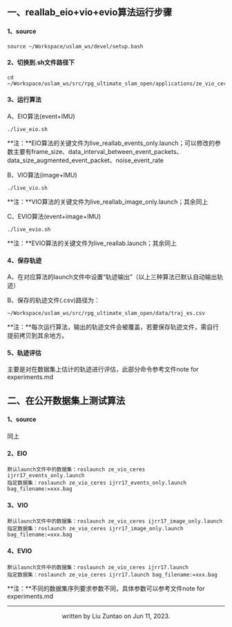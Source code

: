## 一、reallab_eio+vio+evio算法运行步骤

#### 1、source

```
source ~/Workspace/uslam_ws/devel/setup.bash
```

#### 2、切换到.sh文件路径下

```
cd ~/Workspace/uslam_ws/src/rpg_ultimate_slam_open/applications/ze_vio_ceres/launch
```

#### 3、运行算法

A、EIO算法(event+IMU)

```
./live_eio.sh
```

**注：**EIO算法的关键文件为live_reallab_events_only.launch；可以修改的参数主要有frame_size、data_interval_between_event_packets、data_size_augmented_event_packet、noise_event_rate

B、VIO算法(image+IMU)

```
./live_vio.sh
```

**注：**VIO算法的关键文件为live_reallab_image_only.launch；其余同上

C、EVIO算法(event+image+IMU)

```
./live_evio.sh
```

**注：**EVIO算法的关键文件为live_reallab.launch；其余同上

#### 4、保存轨迹

A、在对应算法的launch文件中设置“轨迹输出”（以上三种算法已默认自动输出轨迹）

B、保存的轨迹文件(.csv)路径为：

```
~/Workspace/uslam_ws/src/rpg_ultimate_slam_open/data/traj_es.csv
```

**注：**每次运行算法，输出的轨迹文件会被覆盖，若要保存轨迹文件，需自行提前拷贝到其余地方。

#### 5、轨迹评估

主要是对在数据集上估计的轨迹进行评估，此部分命令参考文件note for experiments.md

## 二、在公开数据集上测试算法

#### 1、source

同上

#### 2、EIO

```
默认launch文件中的数据集：roslaunch ze_vio_ceres ijrr17_events_only.launch 
指定数据集：roslaunch ze_vio_ceres ijrr17_events_only.launch bag_filename:=xxx.bag
```

#### 3、VIO

```
默认launch文件中的数据集：roslaunch ze_vio_ceres ijrr17_image_only.launch 
指定数据集：roslaunch ze_vio_ceres ijrr17_image_only.launch bag_filename:=xxx.bag
```

#### 4、EVIO

```
默认launch文件中的数据集：roslaunch ze_vio_ceres ijrr17.launch 
指定数据集：roslaunch ze_vio_ceres ijrr17.launch bag_filename:=xxx.bag
```

**注：**不同的数据集序列要求参数不同，具体参数可以参考文件note for experiments.md

------

<center>written by Liu Zuntao on Jun 11, 2023.</center>

